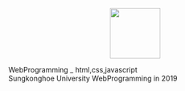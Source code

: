 <p align="center">
         <img src="https://user-images.githubusercontent.com/57865037/113119213-21ab2980-924b-11eb-85b1-c14e3d1e7f10.png" width="100px" height="100px"></img>


<p align="center"> 
         <div> WebProgramming _ html,css,javascript </div>
         Sungkonghoe University WebProgramming in 2019 
</p>


